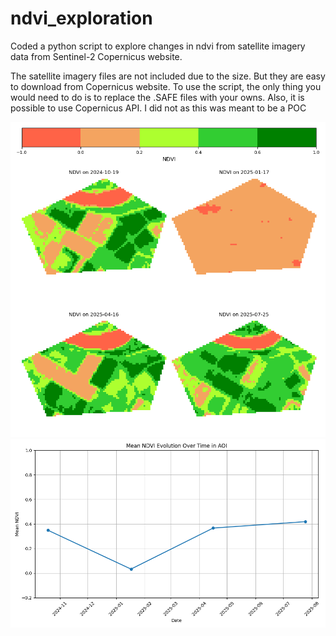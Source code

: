 # ndvi_exploration

Coded a python script to explore changes in ndvi from satellite imagery data from Sentinel-2 Copernicus website.

The satellite imagery files are not included due to the size. But they are easy to download from Copernicus website. To use the script, the only thing you would need to do is to replace the .SAFE files with your owns.
Also, it is possible to use Copernicus API. I did not as this was meant to be a POC

![](./map_plot.png)
![](./time_plot.png)
